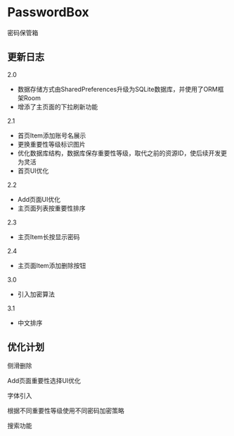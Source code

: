 # PasswordBox
 密码保管箱

## 更新日志

2.0

- 数据存储方式由SharedPreferences升级为SQLite数据库，并使用了ORM框架Room
- 增添了主页面的下拉刷新功能

2.1

- 首页Item添加账号名展示
- 更换重要性等级标识图片
- 优化数据库结构，数据库保存重要性等级，取代之前的资源ID，使后续开发更为灵活
- 首页UI优化

2.2

- Add页面UI优化
- 主页面列表按重要性排序

2.3

- 主页Item长按显示密码

2.4

- 主页面Item添加删除按钮

3.0

- 引入加密算法

3.1

- 中文排序



## 优化计划

侧滑删除

Add页面重要性选择UI优化

字体引入

根据不同重要性等级使用不同密码加密策略

搜索功能

